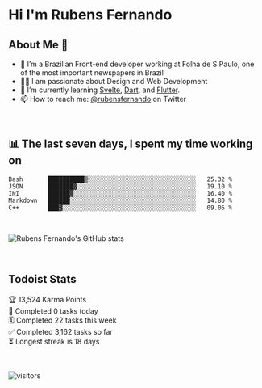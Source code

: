 # Hi I'm Rubens Fernando

## About Me 🚀

- 🌱 I’m a Brazilian Front-end developer working at Folha de S.Paulo, one of the most important newspapers in Brazil
- 👨‍💻 I am passionate about Design and Web Development
- 📖 I’m currently learning [Svelte](https://svelte.dev/), [Dart](https://dart.dev/), and [Flutter](https://flutter.dev/).
- 📫 How to reach me: [@rubensfernando](https://twitter.com/rubensfernando) on Twitter

<br />

## 📊 The last seven days, I spent my time working on

<!--START_SECTION:waka-->
```text
Bash       ██████████▒░░░░░░░░░░░░░░░░░░░░░░░░░░░░░░   25.32 % 
JSON       ███████▓░░░░░░░░░░░░░░░░░░░░░░░░░░░░░░░░░   19.10 % 
INI        ██████▓░░░░░░░░░░░░░░░░░░░░░░░░░░░░░░░░░░   16.40 % 
Markdown   ██████░░░░░░░░░░░░░░░░░░░░░░░░░░░░░░░░░░░   14.80 % 
C++        ███▓░░░░░░░░░░░░░░░░░░░░░░░░░░░░░░░░░░░░░   09.05 % 
```
<!--END_SECTION:waka-->

<br />

![Rubens Fernando's GitHub stats](https://github-readme-stats.vercel.app/api?username=rubensfernando&show_icons=true&hide_border=true)

<br />

## Todoist Stats

<!-- TODO-IST:START -->
🏆  13,524 Karma Points           
🌸  Completed 0 tasks today           
🗓  Completed 22 tasks this week           
✅  Completed 3,162 tasks so far           
⏳  Longest streak is 18 days
<!-- TODO-IST:END -->

<br>

![visitors](https://visitor-badge.laobi.icu/badge?page_id=rubensfernando.rubensfernando)
